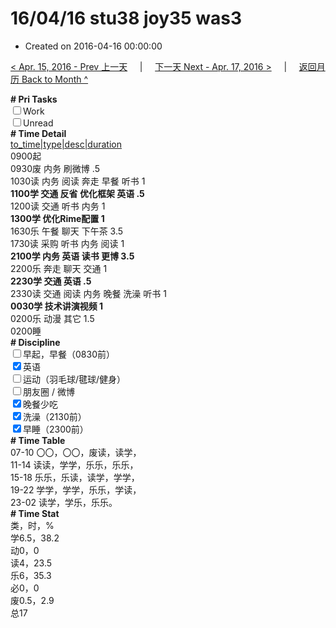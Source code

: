 # 16/04/16 stu38 joy35 was3

- Created on 2016-04-16 00:00:00

[< Apr. 15, 2016 - Prev 上一天](/_archived/lifelogs/2016/04/d15.md) &nbsp; &nbsp; | &nbsp; &nbsp; [下一天 Next - Apr. 17, 2016 >](/_archived/lifelogs/2016/04/d17.md) &nbsp; &nbsp; |  &nbsp; &nbsp; [返回月历 Back to Month ^](/_archived/lifelogs/2016/04/index.md)
<br/><div><b># Pri Tasks</b></div><div><input type="checkbox"/>Work</div><div><input type="checkbox"/>Unread</div><div><b># Time Detail</b></div><div><u>to_time|type|desc|duration</u></div><div>0900起</div><div>0930废 内务 刷微博 .5</div><div>1030读 内务 阅读 奔走 早餐 听书 1</div><div><b>1100学 交通 反省 优化框架 英语 .5</b></div><div>1200读 交通 听书 内务 1</div><div><b>1300学 优化Rime配置 1</b></div><div>1630乐 午餐 聊天 下午茶 3.5</div><div>1730读 采购 听书 内务 阅读 1</div><div><b>2100学 内务 英语 读书 更博 3.5</b></div><div>2200乐 奔走 聊天 交通 1</div><div><b>2230学 交通 英语 .5</b></div><div>2330读 交通 阅读 内务 晚餐 洗澡 听书 1</div><div><b>0030学 技术讲演视频 1</b></div><div>0200乐 动漫 其它 1.5</div><div>0200睡</div><div><b># Discipline</b></div><div><input type="checkbox"/>早起，早餐（0830前）</div><div><input checked="true" type="checkbox"/>英语</div><div><input type="checkbox"/>运动（羽毛球/毽球/健身）</div><div><input type="checkbox"/>朋友圈 / 微博</div><div><input checked="true" type="checkbox"/>晚餐少吃</div><div><input checked="true" type="checkbox"/>洗澡（2130前）</div><div><input checked="true" type="checkbox"/>早睡（2300前）</div><div><b># Time Table</b></div><div>07-10 〇〇，〇〇，废读，读学，</div><div>11-14 读读，学学，乐乐，乐乐，</div><div>15-18 乐乐，乐读，读学，学学，</div><div>19-22 学学，学学，乐乐，学读，</div><div>23-02 读学，学乐，乐乐。</div><div><b># Time Stat</b></div><div>类，时，%</div><div>学6.5，38.2</div><div>动0，0</div><div>读4，23.5</div><div>乐6，35.3</div><div>必0，0</div><div>废0.5，2.9</div><div>总17</div>

